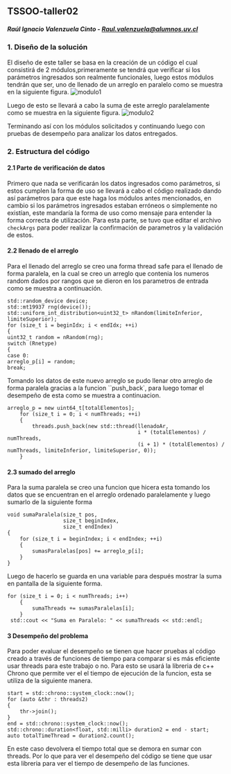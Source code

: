 ## TSSOO-taller02

##### Raúl  Ignacio Valenzuela Cinto - Raul.valenzuela@alumnos.uv.cl

###  1. Diseño de la solución  
El diseño de este taller se basa en la creación de un código el cual consistirá de 2 módulos,primeramente se tendrá que verificar si los parámetros ingresados son realmente funcionales, luego estos módulos tendrán que ser, uno de llenado de un arreglo en paralelo como se muestra en la siguiente figura.
 ![modulo1](http://imgfz.com/i/0L8PgWO.png)
 
 Luego de esto se llevará a cabo la suma de este arreglo paralelamente como se muestra en la siguiente figura.
![modulo2](http://imgfz.com/i/PdfDlY7.png)

Terminando así con los módulos solicitados y continuando luego con pruebas de desempeño para analizar los datos entregados.
###   2. Estructura del código 
#### 2.1 Parte de verificación de datos  
Primero que nada se verificarán los datos ingresados como parámetros, si estos cumplen la forma de uso se llevará a cabo el código realizado dando así parámetros para que este haga los módulos antes mencionados, en cambio si los parámetros ingresados estaban erróneos o simplemente no existían, este mandaría la forma de uso como mensaje para entender la forma correcta de utilización. 
Para esta parte, se tuvo que editar el archivo `checkArgs` para poder realizar la confirmación de parametros y la validación de estos. 
#### 2.2 llenado de el arreglo
Para el llenado del arreglo se creo una forma thread safe para el llenado de forma paralela, en la cual se creo un arreglo que contenia los numeros random dados por rangos que se dieron en los parametros de entrada como se muestra a continuación. 
```
std::random_device device;
std::mt19937 rng(device());
std::uniform_int_distribution<uint32_t> nRandom(limiteInferior, limiteSuperior);
for (size_t i = beginIdx; i < endIdx; ++i)
{
uint32_t random = nRandom(rng);
switch (Rnetype)
{
case 0:
arreglo_p[i] = random;
break;
```
Tomando los datos de este nuevo arreglo se pudo llenar otro arreglo de forma paralela gracias a la funcion ``push_back`, para luego tomar el desempeño de esta como se muestra a continuacion.
```
arreglo_p = new uint64_t[totalElementos];
	for (size_t i = 0; i < numThreads; ++i)
	{
		threads.push_back(new std::thread(llenadoAr,
										  i * (totalElementos) / numThreads,
										  (i + 1) * (totalElementos) / numThreads, limiteInferior, limiteSuperior, 0));
	}
```
#### 2.3 sumado del arreglo 
Para la suma paralela se creo una funcion que hicera esta tomando los datos que se encuentran en el arreglo ordenado paralelamente y luego sumarlo de la siguiente forma  
```
void sumaParalela(size_t pos,
				  size_t beginIndex,
				  size_t endIndex)
{
	for (size_t i = beginIndex; i < endIndex; ++i)
	{
		sumasParalelas[pos] += arreglo_p[i];
	}
}
```
Luego de hacerlo se guarda en una variable para después mostrar la suma en pantalla de la siguiente forma.
```
for (size_t i = 0; i < numThreads; i++)
	{
		sumaThreads += sumasParalelas[i];
	}
 std::cout << "Suma en Paralelo: " << sumaThreads << std::endl;
```
#### 3 Desempeño del problema
Para poder evaluar el desempeño se tienen que hacer pruebas al código creado a través de funciones de tiempo para comparar si es más eficiente usar threads para este trabajo o no.
Para esto se usará la libreria de c++ Chrono que permite ver el el tiempo de ejecución de la funcion, esta se utiliza de la siguiente manera. 
```
start = std::chrono::system_clock::now();
for (auto &thr : threads2)
{
	thr->join();
}
end = std::chrono::system_clock::now();
std::chrono::duration<float, std::milli> duration2 = end - start;
auto totalTimeThread = duration2.count();
```	
En este caso devolvera el tiempo total que se demora en sumar con threads. 
Por lo que para ver el desempeño del código se tiene que usar esta libreria para ver el tiempo de desempeño de las funciones.
